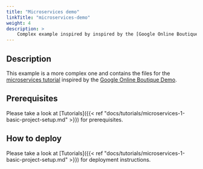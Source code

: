 ```yaml
---
title: "Microservices demo"
linkTitle: "microservices-demo"
weight: 4
description: >
    Complex example inspired by inspired by the [Google Online Boutique Demo](https://github.com/GoogleCloudPlatform/microservices-demo).
---
```

## Description
This example is a more complex one and contains the files for the
[microservices tutorial](https://kluctl.io/docs/tutorials/) inspired by the
[Google Online Boutique Demo](https://github.com/GoogleCloudPlatform/microservices-demo).

## Prerequisites
Please take a look at [Tutorials]({{< ref "docs/tutorials/microservices-1-basic-project-setup.md" >}}) for prerequisites.
## How to deploy
Please take a look at [Tutorials]({{< ref "docs/tutorials/microservices-1-basic-project-setup.md" >}}) for deployment instructions.